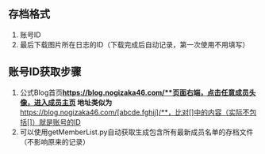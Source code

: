## 存档格式

1. 账号ID
2. 最后下载图片所在日志的ID（下载完成后自动记录，第一次使用不用填写）

## 账号ID获取步骤

1. 公式Blog首页**https://blog.nogizaka46.com/**页面右端，点击任意成员头像，进入成员主页
   地址类似为**https://blog.nogizaka46.com/[abcde.fghij]/**，比对[]中的内容（实际不包括[]）就是账号的ID
2. 可以使用getMemberList.py自动获取生成包含所有最新成员名单的存档文件（不影响原来的记录）
